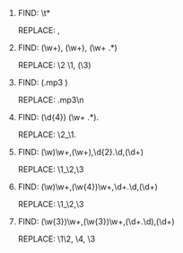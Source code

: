 1. FIND: \t*

   REPLACE: , 

   

2. FIND: (\w+), (\w+), (\w+ .*)

   REPLACE: \2 \1, (\3)

   

3. FIND: (.mp3 )

   REPLACE: .mp3\n

   

4. FIND: (\d{4}) (\w+ .*)\.

   REPLACE: \2_\1.

   

5. FIND: (\w)\w+,(\w+),\d{2}.\d,(\d+)

   REPLACE: \1_\2,\3

   

6. FIND: (\w)\w+,(\w{4})\w+,\d+.\d,(\d+)

   REPLACE: \1_\2,\3

   

7. FIND: (\w{3})\w+,(\w{3})\w+,(\d+.\d),(\d+)

   REPLACE: \1\2, \4, \3